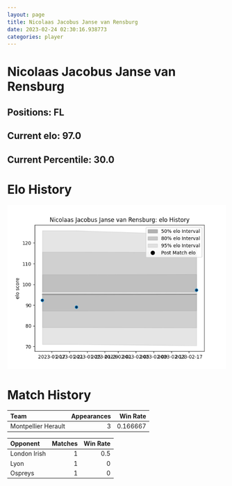 ```yaml
---  
layout: page  
title: Nicolaas Jacobus Janse van Rensburg  
date: 2023-02-24 02:30:16.938773  
categories: player  
---
```

# Nicolaas Jacobus Janse van Rensburg

## Positions: FL

## Current elo: 97.0

## Current Percentile: 30.0

# Elo History


![elo history](history_NicolaasJacobusJansevanRensburg.png)
# Match History


| Team                |   Appearances |   Win Rate |
|:--------------------|--------------:|-----------:|
| Montpellier Herault |             3 |   0.166667 |

| Opponent     |   Matches |   Win Rate |
|:-------------|----------:|-----------:|
| London Irish |         1 |        0.5 |
| Lyon         |         1 |        0   |
| Ospreys      |         1 |        0   |
